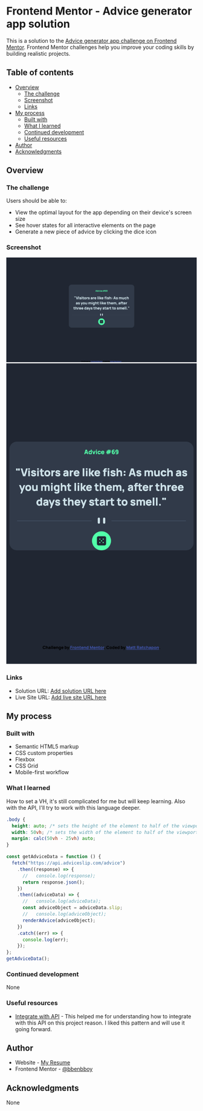 # Frontend Mentor - Advice generator app solution

This is a solution to the [Advice generator app challenge on Frontend Mentor](https://www.frontendmentor.io/challenges/advice-generator-app-QdUG-13db). Frontend Mentor challenges help you improve your coding skills by building realistic projects.

## Table of contents

- [Overview](#overview)
  - [The challenge](#the-challenge)
  - [Screenshot](#screenshot)
  - [Links](#links)
- [My process](#my-process)
  - [Built with](#built-with)
  - [What I learned](#what-i-learned)
  - [Continued development](#continued-development)
  - [Useful resources](#useful-resources)
- [Author](#author)
- [Acknowledgments](#acknowledgments)

## Overview

### The challenge

Users should be able to:

- View the optimal layout for the app depending on their device's screen size
- See hover states for all interactive elements on the page
- Generate a new piece of advice by clicking the dice icon

### Screenshot

![](./Desktop.png)
![](./Mobile.png)

### Links

- Solution URL: [Add solution URL here](https://your-solution-url.com)
- Live Site URL: [Add live site URL here](https://your-live-site-url.com)

## My process

### Built with

- Semantic HTML5 markup
- CSS custom properties
- Flexbox
- CSS Grid
- Mobile-first workflow

### What I learned

How to set a VH, it's still complicated for me but will keep learning. Also with the API, I'll try to work with this language deeper.

```css
.body {
  height: auto; /* sets the height of the element to half of the viewport height */
  width: 50vh; /* sets the width of the element to half of the viewport height */
  margin: calc(50vh - 25vh) auto;
}
```

```js
const getAdviceData = function () {
  fetch("https://api.adviceslip.com/advice")
    .then((response) => {
      //   console.log(response);
      return response.json();
    })
    .then((adviceData) => {
      //   console.log(adviceData);
      const adviceObject = adviceData.slip;
      //   console.log(adviceObject);
      renderAdvice(adviceObject);
    })
    .catch((err) => {
      console.log(err);
    });
};
getAdviceData();
```

### Continued development

None

### Useful resources

- [Integrate with API](https://youtu.be/2AfzKmgqWUE) - This helped me for understanding how to integrate with this API on this project reason. I liked this pattern and will use it going forward.

## Author

- Website - [My Resume](https://ratchapon-portfolio.notion.site/Hi-welcome-to-my-portfolio-f45d1ec329d54dac9cd9bf8c217a3f01)
- Frontend Mentor - [@bbenbboy](https://www.frontendmentor.io/profile/bbenbboy)

## Acknowledgments

None
